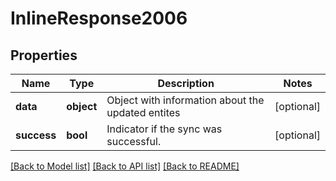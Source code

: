 # InlineResponse2006

## Properties
Name | Type | Description | Notes
------------ | ------------- | ------------- | -------------
**data** | **object** | Object with information about the updated entites | [optional] 
**success** | **bool** | Indicator if the sync was successful. | [optional] 

[[Back to Model list]](../../README.md#documentation-for-models) [[Back to API list]](../../README.md#documentation-for-api-endpoints) [[Back to README]](../../README.md)

